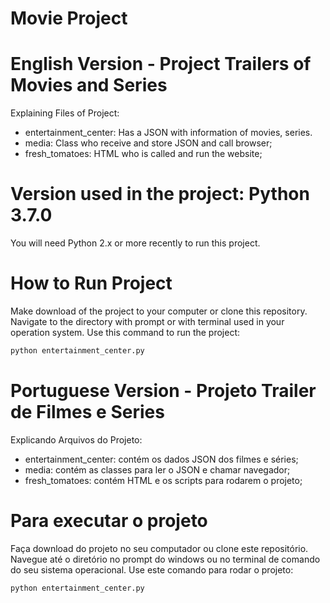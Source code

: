 # Movie Project

# English Version - Project Trailers of Movies and Series

Explaining Files of Project:

- entertainment_center: Has a JSON with information of movies, series. 
- media: Class who receive and store JSON and call browser;
- fresh_tomatoes: HTML who is called and run the website;

# Version used in the project: Python 3.7.0

You will need Python 2.x or more recently to run this project.

# How to Run Project

Make download of the project to your computer or clone this repository.
Navigate to the directory with prompt or with terminal used in your operation system.
Use this command to run the project:

```bash
python entertainment_center.py
```

# Portuguese Version - Projeto Trailer de Filmes e Series 

Explicando Arquivos do Projeto:

- entertainment_center: contém os dados JSON dos filmes e séries;
- media: contém as classes para ler o JSON e chamar navegador;
- fresh_tomatoes: contém HTML e os scripts para rodarem o projeto;

# Para executar o projeto

Faça download do projeto no seu computador ou clone este repositório.
Navegue até o diretório no prompt do windows ou no terminal de comando do seu sistema operacional.
Use este comando para rodar o projeto:

```bash
python entertainment_center.py
```
